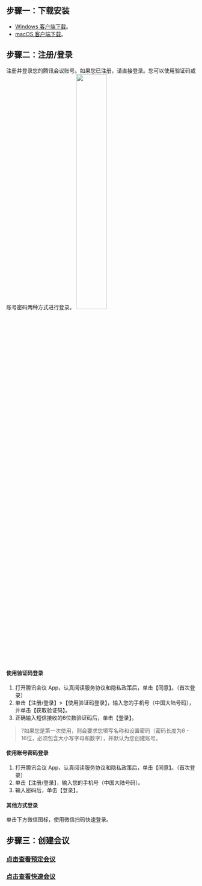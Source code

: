## 步骤一：下载安装
- [Windows 客户端下载](https://meeting.tencent.com/download-win.html?from=1004)。
- [macOS 客户端下载](https://meeting.tencent.com/download-mac.html?from=1004)。


## 步骤二：注册/登录
注册并登录您的腾讯会议账号。如果您已注册，请直接登录。您可以使用验证码或账号密码两种方式进行登录。
<img src="https://main.qcloudimg.com/raw/94157793f12495b2bc54bd6e8adcc08f.jpg" width="40%">


#### 使用验证码登录
1. 打开腾讯会议 App，认真阅读服务协议和隐私政策后，单击【同意】。（首次登录）
2. 单击【注册/登录】>【使用验证码登录】，输入您的手机号（中国大陆号码），并单击【获取验证码】。
3. 正确输入短信接收的6位数验证码后，单击【登录】。

>?如果您是第一次使用，则会要求您填写名称和设置密码（密码长度为8 - 16位，必须包含大小写字母和数字），并默认为您创建账号。


#### 使用账号密码登录
1. 打开腾讯会议 App，认真阅读服务协议和隐私政策后，单击【同意】。（首次登录）
2. 单击【注册/登录】，输入您的手机号（中国大陆号码）。
3. 输入密码后，单击【登录】。


#### 其他方式登录
单击下方微信图标，使用微信扫码快速登录。


## 步骤三：创建会议
### [点击查看预定会议](https://cloud.tencent.com/document/product/1095/41381#.E9.A2.84.E5.AE.9A.E4.BC.9A.E8.AE.AE)


### [点击查看快速会议](https://cloud.tencent.com/document/product/1095/41381#.E5.BF.AB.E9.80.9F.E4.BC.9A.E8.AE.AE)



